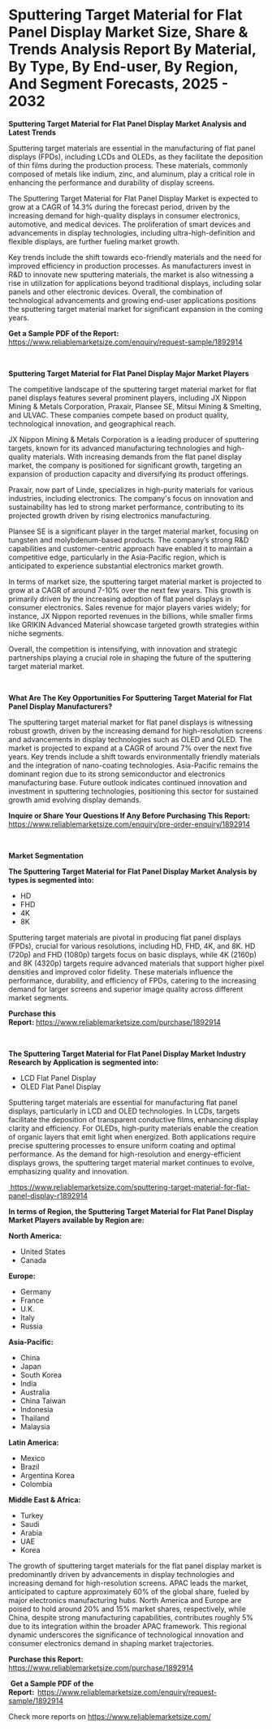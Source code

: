<p><h1>Sputtering Target Material for Flat Panel Display Market Size, Share & Trends Analysis Report By Material, By Type, By End-user, By Region, And Segment Forecasts, 2025 - 2032</h1></p><p><strong>Sputtering Target Material for Flat Panel Display Market Analysis and Latest Trends</strong></p>
<p><p>Sputtering target materials are essential in the manufacturing of flat panel displays (FPDs), including LCDs and OLEDs, as they facilitate the deposition of thin films during the production process. These materials, commonly composed of metals like indium, zinc, and aluminum, play a critical role in enhancing the performance and durability of display screens.</p><p>The Sputtering Target Material for Flat Panel Display Market is expected to grow at a CAGR of 14.3% during the forecast period, driven by the increasing demand for high-quality displays in consumer electronics, automotive, and medical devices. The proliferation of smart devices and advancements in display technologies, including ultra-high-definition and flexible displays, are further fueling market growth. </p><p>Key trends include the shift towards eco-friendly materials and the need for improved efficiency in production processes. As manufacturers invest in R&D to innovate new sputtering materials, the market is also witnessing a rise in utilization for applications beyond traditional displays, including solar panels and other electronic devices. Overall, the combination of technological advancements and growing end-user applications positions the sputtering target material market for significant expansion in the coming years.</p></p>
<p><strong>Get a Sample PDF of the Report:&nbsp;</strong> <a href="https://www.reliablemarketsize.com/enquiry/request-sample/1892914?utm_campaign=3348&utm_medium=2&utm_source=Github&utm_content=ia&utm_term=28032025&utm_id=sputtering-target-material-for-flat-panel-display">https://www.reliablemarketsize.com/enquiry/request-sample/1892914</a></p>
<p>&nbsp;</p>
<p><strong>Sputtering Target Material for Flat Panel Display Major Market Players</strong></p>
<p><p>The competitive landscape of the sputtering target material market for flat panel displays features several prominent players, including JX Nippon Mining & Metals Corporation, Praxair, Plansee SE, Mitsui Mining & Smelting, and ULVAC. These companies compete based on product quality, technological innovation, and geographical reach.</p><p>JX Nippon Mining & Metals Corporation is a leading producer of sputtering targets, known for its advanced manufacturing technologies and high-quality materials. With increasing demands from the flat panel display market, the company is positioned for significant growth, targeting an expansion of production capacity and diversifying its product offerings.</p><p>Praxair, now part of Linde, specializes in high-purity materials for various industries, including electronics. The company's focus on innovation and sustainability has led to strong market performance, contributing to its projected growth driven by rising electronics manufacturing.</p><p>Plansee SE is a significant player in the target material market, focusing on tungsten and molybdenum-based products. The company’s strong R&D capabilities and customer-centric approach have enabled it to maintain a competitive edge, particularly in the Asia-Pacific region, which is anticipated to experience substantial electronics market growth.</p><p>In terms of market size, the sputtering target material market is projected to grow at a CAGR of around 7-10% over the next few years. This growth is primarily driven by the increasing adoption of flat panel displays in consumer electronics. Sales revenue for major players varies widely; for instance, JX Nippon reported revenues in the billions, while smaller firms like GRIKIN Advanced Material showcase targeted growth strategies within niche segments.</p><p>Overall, the competition is intensifying, with innovation and strategic partnerships playing a crucial role in shaping the future of the sputtering target material market.</p></p>
<p>&nbsp;</p>
<p><strong>What Are The Key Opportunities For Sputtering Target Material for Flat Panel Display Manufacturers?</strong></p>
<p><p>The sputtering target material market for flat panel displays is witnessing robust growth, driven by the increasing demand for high-resolution screens and advancements in display technologies such as OLED and QLED. The market is projected to expand at a CAGR of around 7% over the next five years. Key trends include a shift towards environmentally friendly materials and the integration of nano-coating technologies. Asia-Pacific remains the dominant region due to its strong semiconductor and electronics manufacturing base. Future outlook indicates continued innovation and investment in sputtering technologies, positioning this sector for sustained growth amid evolving display demands.</p></p>
<p><strong>Inquire or Share Your Questions If Any Before Purchasing This Report:</strong> <a href="https://www.reliablemarketsize.com/enquiry/pre-order-enquiry/1892914?utm_campaign=3348&utm_medium=2&utm_source=Github&utm_content=ia&utm_term=28032025&utm_id=sputtering-target-material-for-flat-panel-display">https://www.reliablemarketsize.com/enquiry/pre-order-enquiry/1892914</a></p>
<p>&nbsp;</p>
<p><strong>Market Segmentation</strong></p>
<p><strong>The Sputtering Target Material for Flat Panel Display Market Analysis by types is segmented into:</strong></p>
<p><ul><li>HD</li><li>FHD</li><li>4K</li><li>8K</li></ul></p>
<p><p>Sputtering target materials are pivotal in producing flat panel displays (FPDs), crucial for various resolutions, including HD, FHD, 4K, and 8K. HD (720p) and FHD (1080p) targets focus on basic displays, while 4K (2160p) and 8K (4320p) targets require advanced materials that support higher pixel densities and improved color fidelity. These materials influence the performance, durability, and efficiency of FPDs, catering to the increasing demand for larger screens and superior image quality across different market segments.</p></p>
<p><strong>Purchase this Report:&nbsp;</strong><a href="https://www.reliablemarketsize.com/purchase/1892914?utm_campaign=3348&utm_medium=2&utm_source=Github&utm_content=ia&utm_term=28032025&utm_id=sputtering-target-material-for-flat-panel-display">https://www.reliablemarketsize.com/purchase/1892914</a></p>
<p>&nbsp;</p>
<p><strong>The Sputtering Target Material for Flat Panel Display Market Industry Research by Application is segmented into:</strong></p>
<p><ul><li>LCD Flat Panel Display</li><li>OLED Flat Panel Display</li></ul></p>
<p><p>Sputtering target materials are essential for manufacturing flat panel displays, particularly in LCD and OLED technologies. In LCDs, targets facilitate the deposition of transparent conductive films, enhancing display clarity and efficiency. For OLEDs, high-purity materials enable the creation of organic layers that emit light when energized. Both applications require precise sputtering processes to ensure uniform coating and optimal performance. As the demand for high-resolution and energy-efficient displays grows, the sputtering target material market continues to evolve, emphasizing quality and innovation.</p></p>
<p><a href="https://www.reliablemarketsize.com/sputtering-target-material-for-flat-panel-display-r1892914?utm_campaign=3348&utm_medium=2&utm_source=Github&utm_content=ia&utm_term=28032025&utm_id=sputtering-target-material-for-flat-panel-display">&nbsp;https://www.reliablemarketsize.com/sputtering-target-material-for-flat-panel-display-r1892914</a></p>
<p><strong>In terms of Region, the Sputtering Target Material for Flat Panel Display Market Players available by Region are:</strong></p>
<p>
    <p> <strong> North America: </strong>
        <ul>
            <li>United States</li>
            <li>Canada</li>
        </ul>
        </p> 
    <p> <strong> Europe: </strong>
        <ul>
            <li>Germany</li>
            <li>France</li>
            <li>U.K.</li>
            <li>Italy</li>
            <li>Russia</li>
        </ul>
        </p> 
    <p> <strong> Asia-Pacific: </strong>
        <ul>
            <li>China</li>
            <li>Japan</li>
            <li>South Korea</li>
            <li>India</li>
            <li>Australia</li>
            <li>China Taiwan</li>
            <li>Indonesia</li>
            <li>Thailand</li>
            <li>Malaysia</li>
        </ul>
        </p> 
    <p> <strong> Latin America: </strong>
        <ul>
            <li>Mexico</li>
            <li>Brazil</li>
            <li>Argentina Korea</li>
            <li>Colombia</li>
        </ul>
        </p> 
    <p> <strong> Middle East & Africa: </strong>
        <ul>
            <li>Turkey</li>
            <li>Saudi</li>
            <li>Arabia</li>
            <li>UAE</li>
            <li>Korea</li>
        </ul>
    </p>
    </p>
<p><p>The growth of sputtering target materials for the flat panel display market is predominantly driven by advancements in display technologies and increasing demand for high-resolution screens. APAC leads the market, anticipated to capture approximately 60% of the global share, fueled by major electronics manufacturing hubs. North America and Europe are poised to hold around 20% and 15% market shares, respectively, while China, despite strong manufacturing capabilities, contributes roughly 5% due to its integration within the broader APAC framework. This regional dynamic underscores the significance of technological innovation and consumer electronics demand in shaping market trajectories.</p></p>
<p><strong>Purchase this Report: </strong><a href="https://www.reliablemarketsize.com/purchase/1892914?utm_campaign=3348&utm_medium=2&utm_source=Github&utm_content=ia&utm_term=28032025&utm_id=sputtering-target-material-for-flat-panel-display">https://www.reliablemarketsize.com/purchase/1892914</a></p>
<p>&nbsp;<strong>Get a Sample PDF of the Report:&nbsp;&nbsp;</strong><a href="https://www.reliablemarketsize.com/enquiry/request-sample/1892914?utm_campaign=3348&utm_medium=2&utm_source=Github&utm_content=ia&utm_term=28032025&utm_id=sputtering-target-material-for-flat-panel-display">https://www.reliablemarketsize.com/enquiry/request-sample/1892914</a></p>
<p><strong></strong></p>
<p>Check more reports on <a href="https://www.reliablemarketsize.com/?utm_campaign=3348&utm_medium=2&utm_source=Github&utm_content=ia&utm_term=28032025&utm_id=sputtering-target-material-for-flat-panel-display">https://www.reliablemarketsize.com/</a></p>
